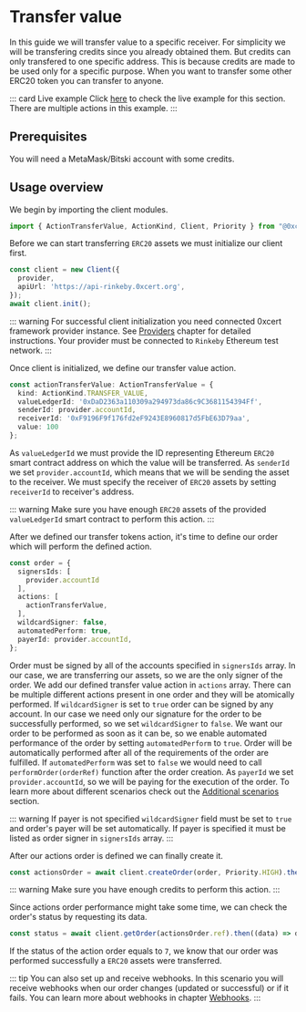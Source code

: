 # Transfer value

In this guide we will transfer value to a specific receiver. For simplicity we will be transfering credits since you already obtained them. But credits can only transfered to one specific address. This is because credits are made to be used only for a specific purpose. When you want to transfer some other ERC20 token you can transfer to anyone.

::: card Live example
Click [here](https://codesandbox.io/s/github/0xcert/api-example-order?module=%2FREADME.md) to check the live example for this section. There are multiple actions in this example.
:::

## Prerequisites

You will need a MetaMask/Bitski account with some credits.

## Usage overview

We begin by importing the client modules.

```ts
import { ActionTransferValue, ActionKind, Client, Priority } from "@0xcert/client";
```

Before we can start transferring `ERC20` assets we must initialize our client first.

```ts
const client = new Client({
  provider,
  apiUrl: 'https://api-rinkeby.0xcert.org',
});
await client.init();
```
::: warning
For successful client initialization you need connected 0xcert framework provider instance. See [Providers](providers.html#providers) chapter for detailed instructions. Your provider must be connected to `Rinkeby` Ethereum test network.
:::

Once client is initialized, we define our transfer value action.

```ts
const actionTransferValue: ActionTransferValue = {
  kind: ActionKind.TRANSFER_VALUE,
  valueLedgerId: '0xDaD2363a110309a294973da86c9C3681154394Ff',
  senderId: provider.accountId,
  receiverId: '0xF9196F9f176fd2eF9243E8960817d5FbE63D79aa',
  value: 100
};
```
As `valueLedgerId` we must provide the ID representing Ethereum `ERC20` smart contract address on which the value will be transferred. As `senderId` we set `provider.accountId`, which means that we will be sending the asset to the receiver. We must specify the receiver of `ERC20` assets by setting `receiverId` to receiver's address.

::: warning
Make sure you have enough `ERC20` assets of the provided `valueLedgerId` smart contract to perform this action.
:::

After we defined our transfer tokens action, it's time to define our order which will perform the defined action.

```ts
const order = {
  signersIds: [
    provider.accountId
  ],
  actions: [
    actionTransferValue,
  ],
  wildcardSigner: false,
  automatedPerform: true,
  payerId: provider.accountId,
};
```

Order must be signed by all of the accounts specified in `signersIds` array. In our case, we are transferring our assets, so we are the only signer of the order. We add our defined transfer value action in `actions` array. There can be multiple different actions present in one order and they will be atomically performed. If `wildcardSigner` is set to `true` order can be signed by any account. In our case we need only our signature for the order to be successfully performed, so we set `wildcardSigner` to `false`. We want our order to be performed as soon as it can be, so we enable automated performance of the order by setting `automatedPerform` to `true`. Order will be automatically performed after all of the requirements of the order are fulfilled. If `automatedPerform` was set to `false` we would need to call `performOrder(orderRef)` function after the order creation. As `payerId` we set `provider.accountId`, so we will be paying for the execution of the order. To learn more about different scenarios check out the [Additional scenarios](additional-scenarios.html) section.

::: warning
If payer is not specified `wildcardSigner` field must be set to `true` and order's payer will be set automatically. If payer is specified it must be listed as order signer in `signersIds` array.
:::

After our actions order is defined we can finally create it.

```ts
const actionsOrder = await client.createOrder(order, Priority.HIGH).then((data) => data.data);
```

::: warning
Make sure you have enough credits to perform this action.
:::

Since actions order performance might take some time, we can check the order's status by requesting its data.

```ts
const status = await client.getOrder(actionsOrder.ref).then((data) => data.data.status);
```

If the status of the action order equals to `7`, we know that our order was performed successfully a `ERC20` assets were transferred.

::: tip
You can also set up and receive webhooks. In this scenario you will receive webhooks when our order changes (updated or successful) or if it fails. You can learn more about webhooks in chapter [Webhooks](/api/api/client.html#webhooks). 
:::

